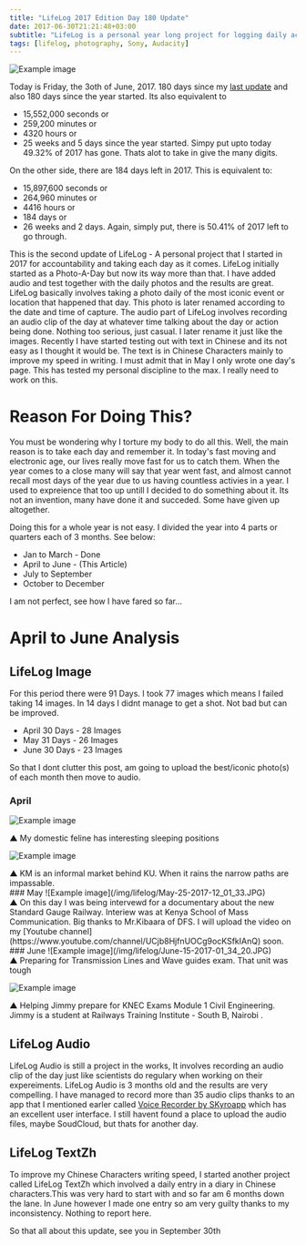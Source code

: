 ```yaml
---
title: "LifeLog 2017 Edition Day 180 Update"
date: 2017-06-30T21:21:48+03:00
subtitle: "LifeLog is a personal year long project for logging daily activities by taking a photo and audio recording daily with my phone camera, today is the 180th since I started."
tags: [lifelog, photography, Sony, Audacity]
---
```

![Example image](/img/lifelog/June-16-2017-23_50_08.JPG)

Today is Friday, the 3oth of June, 2017. 180 days since my [last update](http://www.githuka.com/post/lifelog/) and also 180 days since the year started. Its also equivalent to

* 15,552,000 seconds or
* 259,200 minutes or
* 4320 hours or
* 25 weeks and 5 days since the year started. Simpy put upto today 49.32% of 2017 has gone. Thats alot to take in give the many digits.

On the other side, there are 184 days left in 2017. This is equivalent to:

* 15,897,600 seconds or
* 264,960 minutes or
* 4416 hours or
* 184 days or
* 26 weeks and 2 days. Again, simply put, there is 50.41% of 2017 left to go through.

This is the second update of LifeLog - A personal project that I started in 2017 for accountability and taking each day as it comes. LifeLog
initially started as a Photo-A-Day but now its way more than that. I have added audio and test together with the daily photos and the results are great.
LifeLog basically involves taking a photo daily of the most iconic event or location that happened that day. This photo is later renamed according to the
date and time of capture. The audio part of LifeLog involves recording an audio clip of the day at whatever time talking about the day or action being done.
Nothing too serious, just casual. I later rename it just like the images. Recently I have started testing out with text in Chinese and its not easy as I
thought it would be. The text is in Chinese Characters mainly to improve my speed in writing. I must admit that in May I only wrote one day's page. This
has tested my personal discipline to the max. I really need to work on this.

# Reason For Doing This?

You must be wondering why I torture my body to do all this. Well, the main reason is to take each day and remember it. In today's fast moving and electronic age,
our lives really move fast for us to catch them. When the year comes to a close many will say that year went fast, and almost cannot recall most days of the year due to us having countless activies in a year. I used to expreience that too up untill I decided to do something about it. Its not an invention, many have done it and succeded.
Some have given up altogether. 

Doing this for a whole year is not easy. I divided the year into 4 parts or quarters each of 3 months. See below:

* Jan to March - Done
* April to June - (This Article)
* July to September
* October to December

I am not perfect, see how I have fared so far...

# April to June Analysis

## LifeLog Image

For this period there were 91 Days. I took 77 images which means I failed taking 14 images. In 14 days I didnt manage to get a shot. Not bad but can be improved.

* April 30 Days - 28 Images
* May 31 Days - 26 Images
* June 30 Days - 23 Images

So that I dont clutter this post, am going to upload the best/iconic photo(s) of each month then move to audio.

### April
![Example image](/img/lifelog/April-05-2017-10_45_36.JPG)
<figcaption>&#9650; My domestic feline has interesting sleeping positions</figcaption>

![Example image](/img/lifelog/April-07-2017-09_01_27.JPG)
<figcaption>&#9650; KM is an informal market behind KU. When it rains the narrow paths are impassable.</figcaption>
### May
![Example image](/img/lifelog/May-25-2017-12_01_33.JPG)
<figcaption>&#9650; On this day I was being intervewd for a documentary about the new Standard Gauge Railway. Interiew was at Kenya School of Mass Communication. Big thanks to Mr.Kibaara of DFS. I will upload the video on my [Youtube channel](https://www.youtube.com/channel/UCjb8HjfnUOCg9ocKSfkIAnQ) soon.</figcaption>
### June
![Example image](/img/lifelog/June-15-2017-01_34_20.JPG)
<figcaption>&#9650; Preparing for Transmission Lines and Wave guides exam. That unit was tough </figcaption>

![Example image](/img/lifelog/June-29-2017-15_06_23.JPG)
<figcaption>&#9650; Helping Jimmy prepare for KNEC Exams Module 1 Civil Engineering. Jimmy is a student at Railways Training Institute - South B, Nairobi .</figcaption>

## LifeLog Audio

LifeLog Audio is still a project in the works, It involves recording an audio clip of the day just like scientists do regulary when working on their expereiments. LifeLog Audio is 3 months old and the results are very compelling. I have managed to record more than 35 audio clips thanks to an app that I mentioned earler called [Voice Recorder by SKyroapp](www.skyroapp.com) which has an excellent user interface. I still havent found a place to upload the audio files, maybe SoudCloud, but thats for another day.

## LifeLog TextZh

To improve my Chinese Characters writing speed, I started another project called LifeLog TextZh which involved a daily entry in a diary in Chinese characters.This was very hard to start with and so far am 6 months down the lane. In June however I made one entry so am very guilty thanks to my inconsistency. Nothing to report here. 

So that all about this update, see you in September 30th
